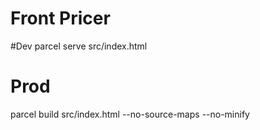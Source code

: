 # Front Pricer

#Dev
parcel serve src/index.html

# Prod
parcel build src/index.html --no-source-maps --no-minify
